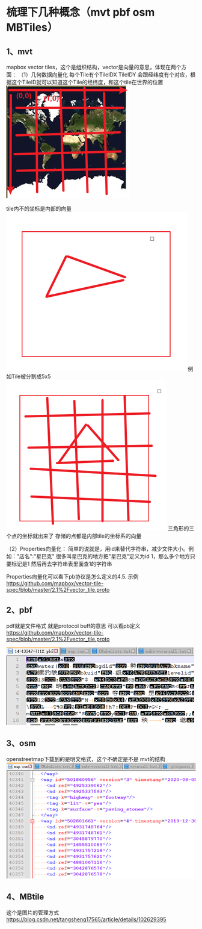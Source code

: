 # 梳理下几种概念（mvt pbf osm MBTiles）

## 1、mvt

mapbox vector tiles，这个是组织结构，vector是向量的意思，体现在两个方面：
（1）几何数据向量化
每个Tile有个TileIDX TileIDY 会跟经纬度有个对应，根据这个TileID就可以知道这个Tile的经纬度，和这个tile在世界的位置
![](Img/2022-05-09-19-33-03.png)

tile内不的坐标是内部的向量
![](Img/2022-05-09-19-34-32.png)
例如Tile被分割成5x5 
![](Img/2022-05-09-19-35-07.png)
三角形的三个点的坐标就出来了 存储的点都是内部tile的坐标系的向量


（2）Properties向量化：
简单的说就是，用id来替代字符串，减少文件大小。例如："店名":"星巴克" 很多叫星巴克的地方把"星巴克"定义为id 1，那么多个地方只要标记是1 然后再去字符串表里面查1的字符串

Properties向量化可以看下pb协议是怎么定义的4.5. 示例 
<https://github.com/mapbox/vector-tile-spec/blob/master/2.1%2Fvector_tile.proto>



## 2、pbf

pdf就是文件格式 就是protocol buff的意思
可以看pb定义
<https://github.com/mapbox/vector-tile-spec/blob/master/2.1%2Fvector_tile.proto>

![](Img/2022-05-09-19-45-35.png)

## 3、osm

openstreetmap下载到的是明文格式，这个不确定是不是 mvt的结构
![](Img/2022-05-09-19-45-11.png)


## 4、MBtile


这个是图片的管理方式
<https://blog.csdn.net/tangshenq17565/article/details/102629395>
